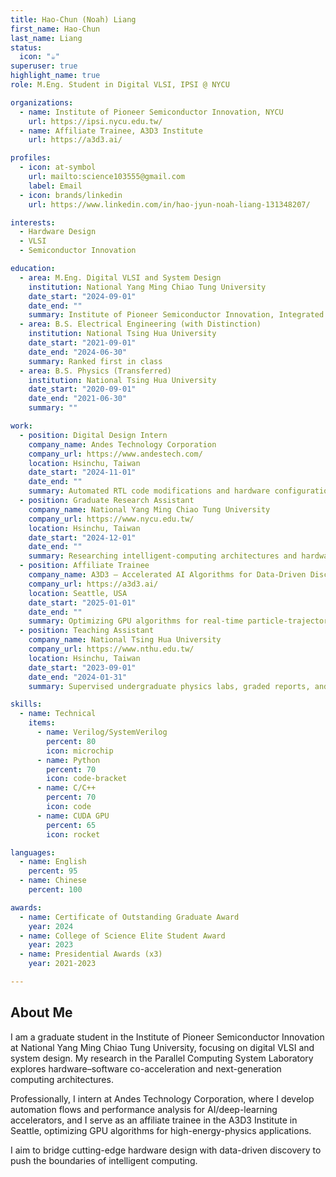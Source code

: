 ```yaml
---
title: Hao-Chun (Noah) Liang
first_name: Hao-Chun
last_name: Liang
status:
  icon: "☕️"
superuser: true
highlight_name: true
role: M.Eng. Student in Digital VLSI, IPSI @ NYCU

organizations:
  - name: Institute of Pioneer Semiconductor Innovation, NYCU
    url: https://ipsi.nycu.edu.tw/
  - name: Affiliate Trainee, A3D3 Institute
    url: https://a3d3.ai/

profiles:
  - icon: at-symbol
    url: mailto:science103555@gmail.com
    label: Email
  - icon: brands/linkedin
    url: https://www.linkedin.com/in/hao-jyun-noah-liang-131348207/

interests:
  - Hardware Design
  - VLSI
  - Semiconductor Innovation

education:
  - area: M.Eng. Digital VLSI and System Design
    institution: National Yang Ming Chiao Tung University
    date_start: "2024-09-01"
    date_end: ""
    summary: Institute of Pioneer Semiconductor Innovation, Integrated Circuit and System Group
  - area: B.S. Electrical Engineering (with Distinction)
    institution: National Tsing Hua University
    date_start: "2021-09-01"
    date_end: "2024-06-30"
    summary: Ranked first in class
  - area: B.S. Physics (Transferred)
    institution: National Tsing Hua University
    date_start: "2020-09-01"
    date_end: "2021-06-30"
    summary: ""

work:
  - position: Digital Design Intern
    company_name: Andes Technology Corporation
    company_url: https://www.andestech.com/
    location: Hsinchu, Taiwan
    date_start: "2024-11-01"
    date_end: ""
    summary: Automated RTL code modifications and hardware configuration via CSV & Python templates; performed UVM tests, synthesis, and power/timing analysis for a deep-learning accelerator.
  - position: Graduate Research Assistant
    company_name: National Yang Ming Chiao Tung University
    company_url: https://www.nycu.edu.tw/
    location: Hsinchu, Taiwan
    date_start: "2024-12-01"
    date_end: ""
    summary: Researching intelligent-computing architectures and hardware–software co-acceleration in the Parallel Computing System Laboratory (Prof. Bo-Cheng Lai).
  - position: Affiliate Trainee
    company_name: A3D3 – Accelerated AI Algorithms for Data-Driven Discovery
    company_url: https://a3d3.ai/
    location: Seattle, USA
    date_start: "2025-01-01"
    date_end: ""
    summary: Optimizing GPU algorithms for real-time particle-trajectory reconstruction in HL-LHC high-energy-physics experiments.
  - position: Teaching Assistant
    company_name: National Tsing Hua University
    company_url: https://www.nthu.edu.tw/
    location: Hsinchu, Taiwan
    date_start: "2023-09-01"
    date_end: "2024-01-31"
    summary: Supervised undergraduate physics labs, graded reports, and coordinated experiment schedules.

skills:
  - name: Technical
    items:
      - name: Verilog/SystemVerilog
        percent: 80
        icon: microchip
      - name: Python
        percent: 70
        icon: code-bracket
      - name: C/C++
        percent: 70
        icon: code
      - name: CUDA GPU
        percent: 65
        icon: rocket

languages:
  - name: English
    percent: 95
  - name: Chinese
    percent: 100

awards:
  - name: Certificate of Outstanding Graduate Award
    year: 2024
  - name: College of Science Elite Student Award
    year: 2023
  - name: Presidential Awards (x3)
    year: 2021-2023

---
```


## About Me

I am a graduate student in the Institute of Pioneer Semiconductor Innovation at National Yang Ming Chiao Tung University, focusing on digital VLSI and system design. My research in the Parallel Computing System Laboratory explores hardware–software co-acceleration and next-generation computing architectures.

Professionally, I intern at Andes Technology Corporation, where I develop automation flows and performance analysis for AI/deep-learning accelerators, and I serve as an affiliate trainee in the A3D3 Institute in Seattle, optimizing GPU algorithms for high-energy-physics applications.

I aim to bridge cutting-edge hardware design with data-driven discovery to push the boundaries of intelligent computing.